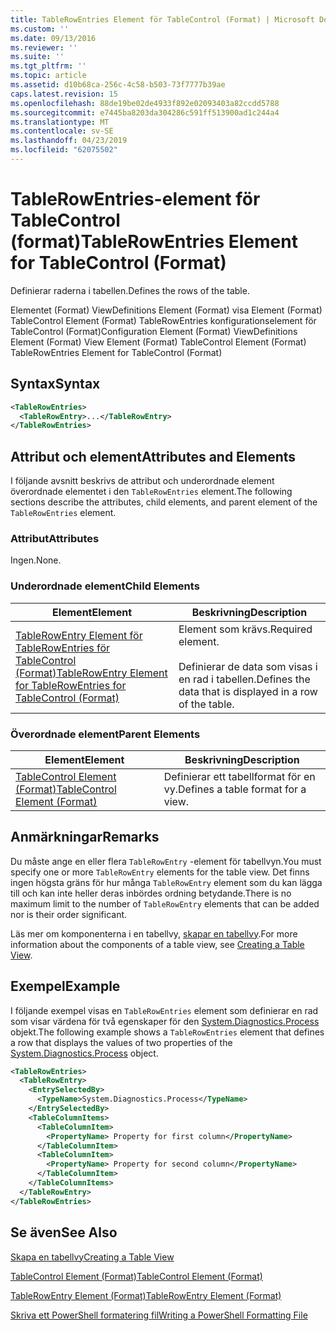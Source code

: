 ```yaml
---
title: TableRowEntries Element för TableControl (Format) | Microsoft Docs
ms.custom: ''
ms.date: 09/13/2016
ms.reviewer: ''
ms.suite: ''
ms.tgt_pltfrm: ''
ms.topic: article
ms.assetid: d10b68ca-256c-4c58-b503-73f7777b39ae
caps.latest.revision: 15
ms.openlocfilehash: 88de19be02de4933f892e02093403a82ccdd5788
ms.sourcegitcommit: e7445ba8203da304286c591ff513900ad1c244a4
ms.translationtype: MT
ms.contentlocale: sv-SE
ms.lasthandoff: 04/23/2019
ms.locfileid: "62075502"
---
```

# <a name="tablerowentries-element-for-tablecontrol-format"></a><span data-ttu-id="de10a-102">TableRowEntries-element för TableControl (format)</span><span class="sxs-lookup"><span data-stu-id="de10a-102">TableRowEntries Element for TableControl (Format)</span></span>

<span data-ttu-id="de10a-103">Definierar raderna i tabellen.</span><span class="sxs-lookup"><span data-stu-id="de10a-103">Defines the rows of the table.</span></span>

<span data-ttu-id="de10a-104">Elementet (Format) ViewDefinitions Element (Format) visa Element (Format) TableControl Element (Format) TableRowEntries konfigurationselement för TableControl (Format)</span><span class="sxs-lookup"><span data-stu-id="de10a-104">Configuration Element (Format) ViewDefinitions Element (Format) View Element (Format) TableControl Element (Format) TableRowEntries Element for TableControl (Format)</span></span>

## <a name="syntax"></a><span data-ttu-id="de10a-105">Syntax</span><span class="sxs-lookup"><span data-stu-id="de10a-105">Syntax</span></span>

```xml
<TableRowEntries>
  <TableRowEntry>...</TableRowEntry>
</TableRowEntries>
```

## <a name="attributes-and-elements"></a><span data-ttu-id="de10a-106">Attribut och element</span><span class="sxs-lookup"><span data-stu-id="de10a-106">Attributes and Elements</span></span>

<span data-ttu-id="de10a-107">I följande avsnitt beskrivs de attribut och underordnade element överordnade elementet i den `TableRowEntries` element.</span><span class="sxs-lookup"><span data-stu-id="de10a-107">The following sections describe the attributes, child elements, and parent element of the `TableRowEntries` element.</span></span>

### <a name="attributes"></a><span data-ttu-id="de10a-108">Attribut</span><span class="sxs-lookup"><span data-stu-id="de10a-108">Attributes</span></span>

<span data-ttu-id="de10a-109">Ingen.</span><span class="sxs-lookup"><span data-stu-id="de10a-109">None.</span></span>

### <a name="child-elements"></a><span data-ttu-id="de10a-110">Underordnade element</span><span class="sxs-lookup"><span data-stu-id="de10a-110">Child Elements</span></span>

|<span data-ttu-id="de10a-111">Element</span><span class="sxs-lookup"><span data-stu-id="de10a-111">Element</span></span>|<span data-ttu-id="de10a-112">Beskrivning</span><span class="sxs-lookup"><span data-stu-id="de10a-112">Description</span></span>|
|-------------|-----------------|
|[<span data-ttu-id="de10a-113">TableRowEntry Element för TableRowEntries för TableControl (Format)</span><span class="sxs-lookup"><span data-stu-id="de10a-113">TableRowEntry Element for TableRowEntries for TableControl (Format)</span></span>](./tablerowentry-element-for-tablerowentries-for-tablecontrol-format.md)|<span data-ttu-id="de10a-114">Element som krävs.</span><span class="sxs-lookup"><span data-stu-id="de10a-114">Required element.</span></span><br /><br /> <span data-ttu-id="de10a-115">Definierar de data som visas i en rad i tabellen.</span><span class="sxs-lookup"><span data-stu-id="de10a-115">Defines the data that is displayed in a row of the table.</span></span>|

### <a name="parent-elements"></a><span data-ttu-id="de10a-116">Överordnade element</span><span class="sxs-lookup"><span data-stu-id="de10a-116">Parent Elements</span></span>

|<span data-ttu-id="de10a-117">Element</span><span class="sxs-lookup"><span data-stu-id="de10a-117">Element</span></span>|<span data-ttu-id="de10a-118">Beskrivning</span><span class="sxs-lookup"><span data-stu-id="de10a-118">Description</span></span>|
|-------------|-----------------|
|[<span data-ttu-id="de10a-119">TableControl Element (Format)</span><span class="sxs-lookup"><span data-stu-id="de10a-119">TableControl Element (Format)</span></span>](./tablecontrol-element-format.md)|<span data-ttu-id="de10a-120">Definierar ett tabellformat för en vy.</span><span class="sxs-lookup"><span data-stu-id="de10a-120">Defines a table format for a view.</span></span>|

## <a name="remarks"></a><span data-ttu-id="de10a-121">Anmärkningar</span><span class="sxs-lookup"><span data-stu-id="de10a-121">Remarks</span></span>

<span data-ttu-id="de10a-122">Du måste ange en eller flera `TableRowEntry` -element för tabellvyn.</span><span class="sxs-lookup"><span data-stu-id="de10a-122">You must specify one or more `TableRowEntry` elements for the table view.</span></span> <span data-ttu-id="de10a-123">Det finns ingen högsta gräns för hur många `TableRowEntry` element som du kan lägga till och kan inte heller deras inbördes ordning betydande.</span><span class="sxs-lookup"><span data-stu-id="de10a-123">There is no maximum limit to the number of `TableRowEntry` elements that can be added nor is their order significant.</span></span>

<span data-ttu-id="de10a-124">Läs mer om komponenterna i en tabellvy, [skapar en tabellvy](./creating-a-table-view.md).</span><span class="sxs-lookup"><span data-stu-id="de10a-124">For more information about the components of a table view, see [Creating a Table View](./creating-a-table-view.md).</span></span>

## <a name="example"></a><span data-ttu-id="de10a-125">Exempel</span><span class="sxs-lookup"><span data-stu-id="de10a-125">Example</span></span>

<span data-ttu-id="de10a-126">I följande exempel visas en `TableRowEntries` element som definierar en rad som visar värdena för två egenskaper för den [System.Diagnostics.Process](/dotnet/api/System.Diagnostics.Process) objekt.</span><span class="sxs-lookup"><span data-stu-id="de10a-126">The following example shows a `TableRowEntries` element that defines a row that displays the values of two properties of the [System.Diagnostics.Process](/dotnet/api/System.Diagnostics.Process) object.</span></span>

```xml
<TableRowEntries>
  <TableRowEntry>
    <EntrySelectedBy>
      <TypeName>System.Diagnostics.Process</TypeName>
    </EntrySelectedBy>
    <TableColumnItems>
      <TableColumnItem>
        <PropertyName> Property for first column</PropertyName>
      </TableColumnItem>
      <TableColumnItem>
        <PropertyName> Property for second column</PropertyName>
      </TableColumnItem>
    </TableColumnItems>
  </TableRowEntry>
</TableRowEntries>

```

## <a name="see-also"></a><span data-ttu-id="de10a-127">Se även</span><span class="sxs-lookup"><span data-stu-id="de10a-127">See Also</span></span>

[<span data-ttu-id="de10a-128">Skapa en tabellvy</span><span class="sxs-lookup"><span data-stu-id="de10a-128">Creating a Table View</span></span>](./creating-a-table-view.md)

[<span data-ttu-id="de10a-129">TableControl Element (Format)</span><span class="sxs-lookup"><span data-stu-id="de10a-129">TableControl Element (Format)</span></span>](./tablecontrol-element-format.md)

[<span data-ttu-id="de10a-130">TableRowEntry Element (Format)</span><span class="sxs-lookup"><span data-stu-id="de10a-130">TableRowEntry Element (Format)</span></span>](./tablerowentry-element-for-tablerowentries-for-tablecontrol-format.md)

[<span data-ttu-id="de10a-131">Skriva ett PowerShell formatering fil</span><span class="sxs-lookup"><span data-stu-id="de10a-131">Writing a PowerShell Formatting File</span></span>](./writing-a-powershell-formatting-file.md)
